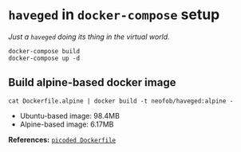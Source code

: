 `haveged` in `docker-compose` setup
===================================
*Just a `haveged` doing its thing in the virtual world.*


```
docker-compose build
docker-compose up -d
```

Build alpine-based docker image
-------------------------------
```
cat Dockerfile.alpine | docker build -t neofob/haveged:alpine -
```

* Ubuntu-based image: 98.4MB
* Alpine-based image: 6.17MB

**References:** [`picoded Dockerfile`][0]

[0]: https://github.com/picoded/dockerfiles/tree/master/utility/haveged
